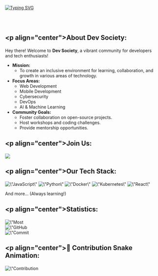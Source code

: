<br>
<br>

[![Typing SVG](https://readme-typing-svg.herokuapp.com/?color=adadad&size=35&center=true&vCenter=true&width=1000&lines=Welcome+to+Dev+Society!+👨‍💻)](https://git.io/typing-svg)

<br>
<br>

## <p align=\"center\"><strong>About Dev Society:</strong></p>

<p align=\"center\">Hey there! Welcome to <strong>Dev Society</strong>, a vibrant community for developers and tech enthusiasts!</p>

<ul>
  <li><strong>Mission:</strong>
    <ul>
      <li>To create an inclusive environment for learning, collaboration, and growth in various areas of technology.</li>
    </ul>
  </li>
  <li><strong>Focus Areas:</strong>
    <ul>
      <li>Web Development</li>
      <li>Mobile Development</li>
      <li>Cybersecurity</li>
      <li>DevOps</li>
      <li>AI & Machine Learning</li>
    </ul>
  </li>
  <li><strong>Community Goals:</strong>
    <ul>
      <li>Foster collaboration on open-source projects.</li>
      <li>Host workshops and coding challenges.</li>
      <li>Provide mentorship opportunities.</li>
    </ul>
  </li>
</ul>

## <p align=\"center\"><strong>Join Us:</strong></p>

<div align=\"center\"> 
  <a href=\"https://discord.gg/vPuhUNQjNS\" target=\"_blank\"><img src=\"https://img.shields.io/badge/Discord-7289DA?style=for-the-badge&logo=discord&logoColor=white\" target=\"_blank\"></a>
</div>

## <p align=\"center\"><strong>Our Tech Stack:</strong></p>

<p align=\"center\">
  <img src=\"https://raw.githubusercontent.com/devicons/devicon/master/icons/javascript/javascript-original.svg\" alt=\"JavaScript\" width=\"40\" height=\"40\" style=\"margin: 0 10px;\"/>
  <img src=\"https://raw.githubusercontent.com/devicons/devicon/master/icons/python/python-original.svg\" alt=\"Python\" width=\"40\" height=\"40\" style=\"margin: 0 10px;\"/>
  <img src=\"https://raw.githubusercontent.com/devicons/devicon/master/icons/docker/docker-original.svg\" alt=\"Docker\" width=\"40\" height=\"40\" style=\"margin: 0 10px;\"/>
  <img src=\"https://raw.githubusercontent.com/devicons/devicon/master/icons/kubernetes/kubernetes-plain.svg\" alt=\"Kubernetes\" width=\"40\" height=\"40\" style=\"margin: 0 10px;\"/>
  <img src=\"https://raw.githubusercontent.com/devicons/devicon/master/icons/react/react-original.svg\" alt=\"React\" width=\"40\" height=\"40\" style=\"margin: 0 10px;\"/>
</p>

<p align=\"center\">And more... (Always learning!) </p>

## <p align=\"center\"><strong>Statistics:</strong></p>

<p align=\"center\">
  <img src=\"https://github-readme-stats.vercel.app/api/top-langs/?username=YOUR_USERNAME&layout=compact&theme=radical\" alt=\"Most Used Languages\"/>
  <br>
  <img src=\"https://github-readme-stats.vercel.app/api?username=YOUR_USERNAME&show_icons=true&theme=radical&count_private=true\" alt=\"GitHub Stats\"/>
  <br>
  <img src=\"https://github-readme-streak-stats.herokuapp.com/?user=YOUR_USERNAME&theme=radical\" alt=\"Commit Streak\"/>
</p>

## <p align=\"center\"><strong>🐍 Contribution Snake Animation:</strong></p>

<p align=\"center\">
  <img src=\"https://raw.githubusercontent.com/YOUR_USERNAME/YOUR_USERNAME/output/github-contribution-grid-snake-dark.svg\" alt=\"Contribution Snake Animation\"/>
</p>
